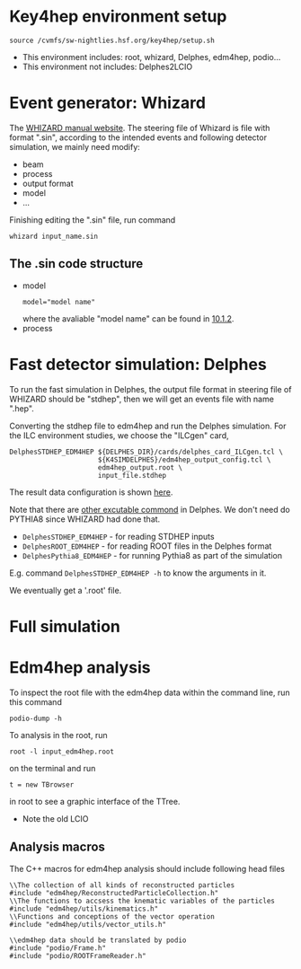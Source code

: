 # Key4hep environment setup
```
source /cvmfs/sw-nightlies.hsf.org/key4hep/setup.sh
```
* This environment includes: root, whizard, Delphes, edm4hep, podio...
* This environment not includes: Delphes2LCIO

# Event generator: Whizard
The [WHIZARD manual website](https://whizard.hepforge.org/manual/index.html).
The steering file of Whizard is file with format ".sin", according to the intended events and following detector simulation, we mainly need modify:
* beam
* process
* output format
* model
* ...

Finishing editing the ".sin" file, run command
```
whizard input_name.sin
```
## The .sin code structure
* model
  ```
  model="model name"
  ```
  where the avaliable "model name" can be found in [10.1.2](https://whizard.hepforge.org/manual/manual011.html#tab%3Amodels).
* process 
# Fast detector simulation: Delphes
To run the fast simulation in Delphes, the output file format in steering file of WHIZARD should be "stdhep", then we will get an events file with name ".hep".

Converting the stdhep file to edm4hep and run the Delphes simulation. For the ILC environment studies, we choose the "ILCgen" card,
```
DelphesSTDHEP_EDM4HEP ${DELPHES_DIR}/cards/delphes_card_ILCgen.tcl \
                      ${K4SIMDELPHES}/edm4hep_output_config.tcl \
                      edm4hep_output.root \
                      input_file.stdhep
 ```
The result data configuration is shown [here](https://github.com/key4hep/k4SimDelphes/blob/main/doc/output_config.md#known-issues).

Note that there are [other excutable commond](https://key4hep.github.io/key4hep-doc/tutorials/k4simdelphes/doc/starterkit/k4SimDelphes/Readme.html) in Delphes. We don't need do PYTHIA8 since WHIZARD had done that.

* `DelphesSTDHEP_EDM4HEP` - for reading STDHEP inputs
* `DelphesROOT_EDM4HEP` - for reading ROOT files in the Delphes format
* `DelphesPythia8_EDM4HEP` - for running Pythia8 as part of the simulation

E.g. command `DelphesSTDHEP_EDM4HEP -h` to know the arguments in it.

We eventually get a '.root' file.

# Full simulation

# Edm4hep analysis
To inspect the root file with the edm4hep data within the command line, run this command
```
podio-dump -h
```
To analysis in the root, run 
```
root -l input_edm4hep.root 
```
on the terminal and run 
```
t = new TBrowser
```
in root to see a graphic interface of the TTree.

* Note the old LCIO
## Analysis macros
The C++ macros for edm4hep analysis should include following head files
```
\\The collection of all kinds of reconstructed particles
#include "edm4hep/ReconstructedParticleCollection.h"
\\The functions to accsess the knematic variables of the particles
#include "edm4hep/utils/kinematics.h"
\\Functions and conceptions of the vector operation
#include "edm4hep/utils/vector_utils.h"

\\edm4hep data should be translated by podio
#include "podio/Frame.h"
#include "podio/ROOTFrameReader.h"
```

